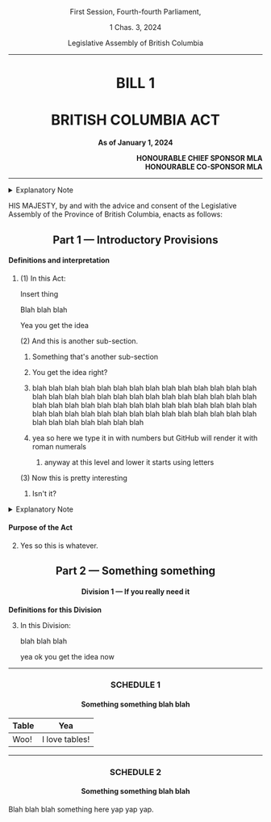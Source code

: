 <div align="center">

First Session, Fourth-fourth Parliament,

1 Chas. 3, 2024

Legislative Assembly of British Columbia

<hr/>

<h1>BILL 1</h1>
<h1>BRITISH COLUMBIA ACT</h1>

**As of January 1, 2024**

</div>

<div align="right">

**HONOURABLE CHIEF SPONSOR MLA**<br/>
**HONOURABLE CO-SPONSOR MLA**

</div>

<hr/>

<details>
<summary>Explanatory Note</summary><blockquote>
This bill continues whatever.
<br/></blockquote></details>

HIS MAJESTY, by and with the advice and consent of the Legislative Assembly of the Province of British Columbia, enacts as follows:

<div align="center">
<h2>Part 1 — Introductory Provisions</h2>
</div>

#### Definitions and interpretation

1. (1) In this Act:

   Insert thing

   Blah blah blah

   Yea you get the idea

   (2) And this is another sub-section.

   1. Something that's another sub-section

   2. You get the idea right?

   3. blah blah blah blah blah blah blah blah blah blah blah blah blah blah blah blah blah blah blah blah blah blah blah blah blah blah blah blah blah blah blah blah blah blah blah blah blah blah blah blah blah blah blah blah blah blah blah blah blah blah blah blah blah blah blah blah blah blah blah blah blah blah blah

   4. yea so here we type it in with numbers but GitHub will render it with roman numerals
      1. anyway at this level and lower it starts using letters

   (3) Now this is pretty interesting

   1. Isn't it?

<details>
<summary>Explanatory Note</summary><blockquote>
Talks about the section.
</blockquote></details>

#### Purpose of the Act

2. Yes so this is whatever.

<div align="center">
<h2>Part 2 — Something something</h2>
<h4>Division 1 — If you really need it</h4>
</div>

**Definitions for this Division**

3. In this Division:

   blah blah blah

   yea ok you get the idea now

<hr/>
<div align="center">

<h3>SCHEDULE 1</h3>
<h4>Something something blah blah</h4>

| Table | Yea            |
| ----- | -------------- |
| Woo!  | I love tables! |

</div>

<hr/>
<div align="center">

<h3>SCHEDULE 2</h3>
<h4>Something something blah blah</h4>

</div>

Blah blah blah something here yap yap yap.
